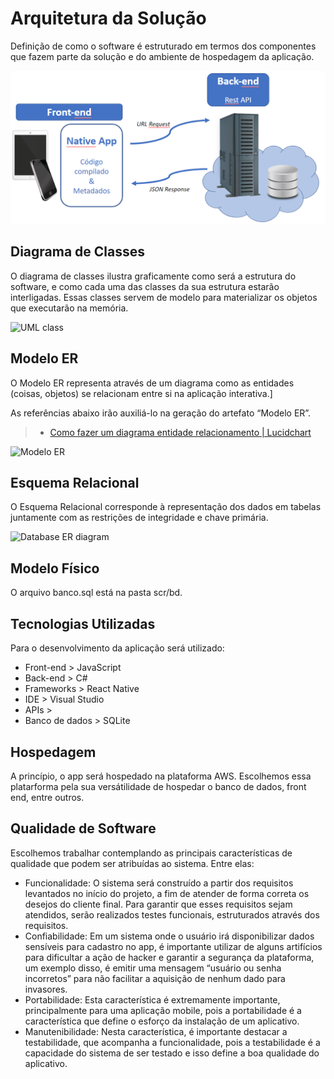 # Arquitetura da Solução
Definição de como o software é estruturado em termos dos componentes que fazem parte da solução e do ambiente de hospedagem da aplicação.

![Arquitetura da Solução](img/02-mob-arch.png)

## Diagrama de Classes

O diagrama de classes ilustra graficamente como será a estrutura do software, e como cada uma das classes da sua estrutura estarão interligadas. Essas classes servem de modelo para materializar os objetos que executarão na memória.
 
![UML class](https://user-images.githubusercontent.com/78181968/160144712-5fec9ff0-5c2c-469d-a562-f401b65f9525.png)

## Modelo ER

O Modelo ER representa através de um diagrama como as entidades (coisas, objetos) se relacionam entre si na aplicação interativa.]

As referências abaixo irão auxiliá-lo na geração do artefato “Modelo ER”.

> - [Como fazer um diagrama entidade relacionamento | Lucidchart](https://www.lucidchart.com/pages/pt/como-fazer-um-diagrama-entidade-relacionamento)
> 
![Modelo ER](https://user-images.githubusercontent.com/78181968/160144873-dcf7e84d-5194-4121-a0cd-8932f84a157b.png)

## Esquema Relacional

O Esquema Relacional corresponde à representação dos dados em tabelas juntamente com as restrições de integridade e chave primária.
 
![Database ER diagram](https://user-images.githubusercontent.com/78181968/160144913-34f6bdad-fec6-49e4-9ed7-d07a2576a09b.png)

## Modelo Físico

O arquivo banco.sql está na pasta scr/bd.

## Tecnologias Utilizadas

Para o desenvolvimento da aplicação será utilizado:
* Front-end >  JavaScript
* Back-end > C#
* Frameworks > React Native
* IDE > Visual Studio 
* APIs >
* Banco de dados > SQLite 


## Hospedagem

A princípio, o app será hospedado na plataforma AWS.
Escolhemos essa platarforma pela sua versátilidade de hospedar o banco de dados, front end, entre outros. 

## Qualidade de Software

Escolhemos trabalhar contemplando as principais características de qualidade que podem ser atribuídas ao sistema. Entre elas: 

* Funcionalidade: O sistema será construído a partir dos requisitos levantados no início do projeto, a fim de atender de forma correta os desejos do cliente final. Para garantir que esses requisitos sejam atendidos, serão realizados testes funcionais, estruturados através dos requisitos. 
* Confiabilidade: Em um sistema onde o usuário irá disponibilizar dados sensíveis para cadastro no app, é importante utilizar de alguns artifícios para dificultar a ação de hacker e garantir a segurança da plataforma, um exemplo disso, é emitir uma mensagem “usuário ou senha incorretos” para não facilitar a aquisição de nenhum dado para invasores.  
* Portabilidade: Esta característica é extremamente importante, principalmente para uma aplicação mobile, pois a portabilidade é a característica que define o esforço da instalação de um aplicativo. 
* Manutenibilidade: Nesta característica, é importante destacar a testabilidade, que acompanha a funcionalidade, pois a testabilidade é a capacidade do sistema de ser testado e isso define a boa qualidade do aplicativo. 


